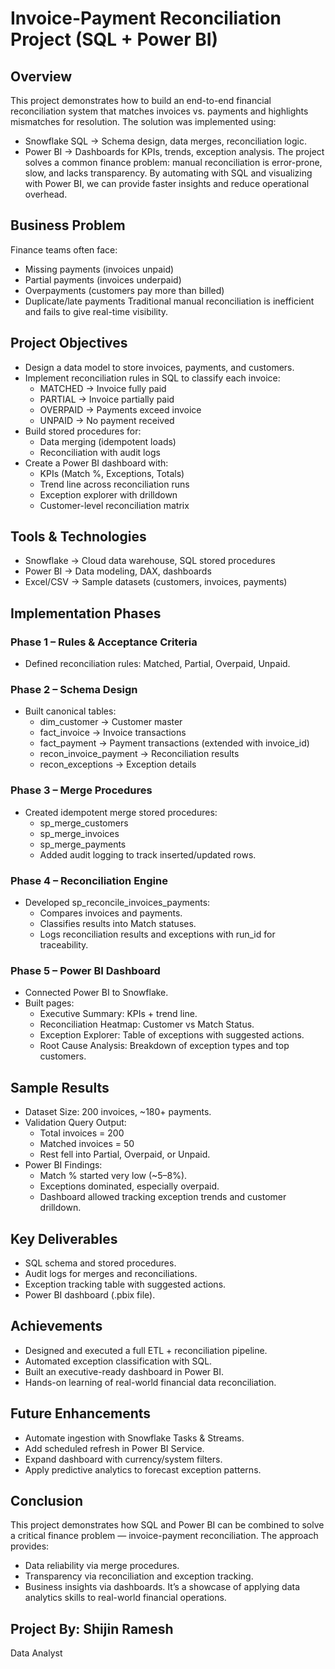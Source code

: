 # Invoice-Payment Reconciliation Project (SQL + Power BI)

## Overview

This project demonstrates how to build an end-to-end financial reconciliation system that matches invoices vs. payments and highlights mismatches for resolution.
The solution was implemented using:
- Snowflake SQL → Schema design, data merges, reconciliation logic.
- Power BI → Dashboards for KPIs, trends, exception analysis.
The project solves a common finance problem: manual reconciliation is error-prone, slow, and lacks transparency. By automating with SQL and visualizing with Power BI, we can provide faster insights and reduce operational overhead.

## Business Problem

Finance teams often face:
- Missing payments (invoices unpaid)
- Partial payments (invoices underpaid)
- Overpayments (customers pay more than billed)
- Duplicate/late payments
Traditional manual reconciliation is inefficient and fails to give real-time visibility.

## Project Objectives

- Design a data model to store invoices, payments, and customers.
- Implement reconciliation rules in SQL to classify each invoice:
  - MATCHED → Invoice fully paid
  - PARTIAL → Invoice partially paid
  - OVERPAID → Payments exceed invoice
  - UNPAID → No payment received
- Build stored procedures for:
  - Data merging (idempotent loads)
  - Reconciliation with audit logs
- Create a Power BI dashboard with:
  - KPIs (Match %, Exceptions, Totals)
  - Trend line across reconciliation runs
  - Exception explorer with drilldown
  - Customer-level reconciliation matrix

## Tools & Technologies

- Snowflake → Cloud data warehouse, SQL stored procedures
- Power BI → Data modeling, DAX, dashboards
- Excel/CSV → Sample datasets (customers, invoices, payments)

## Implementation Phases
### Phase 1 – Rules & Acceptance Criteria
- Defined reconciliation rules: Matched, Partial, Overpaid, Unpaid.

### Phase 2 – Schema Design
- Built canonical tables:
  - dim_customer → Customer master
  - fact_invoice → Invoice transactions
  - fact_payment → Payment transactions (extended with invoice_id)
  - recon_invoice_payment → Reconciliation results
  - recon_exceptions → Exception details

### Phase 3 – Merge Procedures
- Created idempotent merge stored procedures:
  - sp_merge_customers
  - sp_merge_invoices
  - sp_merge_payments
  - Added audit logging to track inserted/updated rows.

### Phase 4 – Reconciliation Engine
- Developed sp_reconcile_invoices_payments:
  - Compares invoices and payments.
  - Classifies results into Match statuses.
  - Logs reconciliation results and exceptions with run_id for traceability.

### Phase 5 – Power BI Dashboard
- Connected Power BI to Snowflake.
- Built pages:
  - Executive Summary: KPIs + trend line.
  - Reconciliation Heatmap: Customer vs Match Status.
  - Exception Explorer: Table of exceptions with suggested actions.
  - Root Cause Analysis: Breakdown of exception types and top customers.

## Sample Results
- Dataset Size: 200 invoices, ~180+ payments.
- Validation Query Output:
  - Total invoices = 200
  - Matched invoices = 50
  - Rest fell into Partial, Overpaid, or Unpaid.
- Power BI Findings:
  - Match % started very low (~5–8%).
  - Exceptions dominated, especially overpaid.
  - Dashboard allowed tracking exception trends and customer drilldown.

## Key Deliverables
- SQL schema and stored procedures.
- Audit logs for merges and reconciliations.
- Exception tracking table with suggested actions.
- Power BI dashboard (.pbix file).

## Achievements
- Designed and executed a full ETL + reconciliation pipeline.
- Automated exception classification with SQL.
- Built an executive-ready dashboard in Power BI.
- Hands-on learning of real-world financial data reconciliation.

## Future Enhancements
- Automate ingestion with Snowflake Tasks & Streams.
- Add scheduled refresh in Power BI Service.
- Expand dashboard with currency/system filters.
- Apply predictive analytics to forecast exception patterns.

## Conclusion
This project demonstrates how SQL and Power BI can be combined to solve a critical finance problem — invoice-payment reconciliation. The approach provides:
- Data reliability via merge procedures.
- Transparency via reconciliation and exception tracking.
- Business insights via dashboards.
It’s a showcase of applying data analytics skills to real-world financial operations.

## Project By: Shijin Ramesh
Data Analyst
